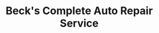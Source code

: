 ---
title: "Beck's Complete Auto Repair Service"
url: /sebastian/becks-complete-auto-repair-service/
shop: Autowerkstatt
---